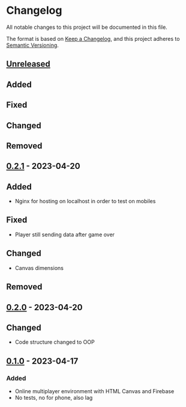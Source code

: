 # Changelog

All notable changes to this project will be documented in this file.

The format is based on [Keep a Changelog](https://keepachangelog.com/en/1.0.0/),
and this project adheres to [Semantic Versioning](https://semver.org/spec/v2.0.0.html).

## [Unreleased]

## Added

## Fixed

## Changed

## Removed

## [0.2.1] - 2023-04-20

## Added

-   Nginx for hosting on localhost in order to test on mobiles

## Fixed

-   Player still sending data after game over

## Changed

-   Canvas dimensions

## Removed

## [0.2.0] - 2023-04-20

## Changed

-   Code structure changed to OOP

## [0.1.0] - 2023-04-17

### Added

-   Online multiplayer environment with HTML Canvas and Firebase
-   No tests, no for phone, also lag

[unreleased]: https://github.com/naglissul/jsgd/compare/v0.2.1...HEAD
[0.2.1]: https://github.com/naglissul/jsgd/compare/v0.2.0...v0.2.1
[0.2.0]: https://github.com/naglissul/jsgd/compare/v0.1.0...v0.2.0
[0.1.0]: https://github.com/naglissul/jsgd/releases/tag/v0.1.0
